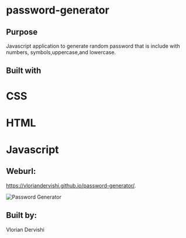 # password-generator

## Purpose
 Javascript application to generate random password that is include with numbers, symbols,uppercase,and lowercase. 


 ## Built with
 # CSS
 # HTML
 # Javascript

 ## Weburl:
  https://vloriandervishi.github.io/password-generator/.

![Password Generator](https://user-images.githubusercontent.com/69487303/100953216-b9844b00-34d7-11eb-9dba-ada34ad51bc7.gif)

  ## Built by:
  Vlorian Dervishi
